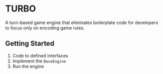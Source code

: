# TURBO

A turn-based game engine that eliminates boilerplate code for developers to focus only on encoding game rules.

## Getting Started

1. Code to defined interfaces
2. Implement the <code>BaseEngine</code>
3. Run the engine